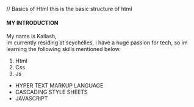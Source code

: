 // Basics of Html this is the basic structure of html
<!DOCTYPE html>
<html> 
  <head>
    <title> </title>
  </head>
  <body>
    
  </body>
</html>

<!DOCTYPE html>

<html>
  <head>
    <title>MY 1st WEBSITE</title>
    <meta name= "description" content="this is just a small intro about myself"
  </head>

  <body>
    <h4>MY INTRODUCTION</h4>
    <p>
      My name is Kailash, </br>
      im currently residing at seychelles, i have a huge passion for tech, so im
      learning the following skills mentioned below.
    </p>
  </body>

  <ol type="1">
    <li>Html</li>
    <li>Css</li>
    <li>Js</li>
  </ol>

  <ul>
    <li>HYPER TEXT MARKUP LANGUAGE</li>
    <li>CASCADING STYLE SHEETS</li>
    <li>JAVASCRIPT</li>
  </ul>
</html>
